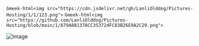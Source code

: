 `Gmeek-html<img src="https://cdn.jsdelivr.net/gh/LanliOlddog/Pictures-Hosting/1/1/123.png">`
`Gmeek-html<img src="https://github.com/LanliOlddog/Pictures-Hosting/blob/main/1/879A881378CC353724FC83B26E9A2C29.png">`

![Image](https://github.com/user-attachments/assets/0571df23-a6b8-40fd-aab4-015bfc40e577)